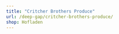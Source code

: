 ```yaml
---
title: "Critcher Brothers Produce"
url: /deep-gap/critcher-brothers-produce/
shop: Hofladen
---
```

